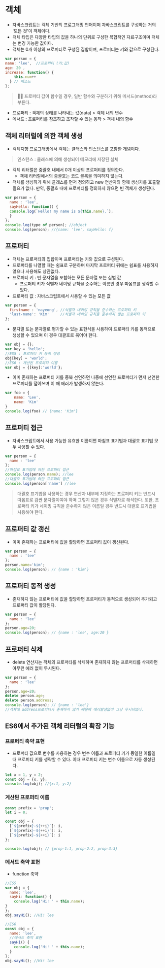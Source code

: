# 객체
- 자바스크립트는 객체 기반의 프로그래밍 언어이며 자바스크립트를 구성하는 거의 '모든 것'이 객체이다.
- 객체 타입은 다양한 타입의 값을 하나의 단위로 구성한 복합적인 자료구조이며 객체는 변경 가능한 값이다.
- 객체는 0개 이상의 프로퍼티로 구성된 집합이며, 프로퍼티는 키와 값으로 구성된다.
```js
var person = {
name: 'lee',  //프로퍼티 (키:값)
age: 20 ,     
increase: function() {
    this.num++
  } // 메소드
};
```
> ☝🏻 프로퍼티 값이 함수일 경우, 일반 함수와 구분하기 위해 메서드(method)라 부른다.
- 프로퍼티 : 객체의 상태를 나타내는 값(data) > 객체 내의 변수
- 메서드 : 프로퍼티를 참조하고 조작할 수 있는 동작 > 객체 내의 함수

## 객체 리터럴에 의한 객체 생성
- 객체지향 프로그래밍에서 객체는 클래스와 인스턴스를 포함한 개념이다.
> 인스턴스 : 클래스에 의해 생성되어 메모리에 저장된 실체

- 객체 리터럴은 중괄호 내에서 0개 이상의 프로퍼티를 정의한다.
  - 객체 리터럴에서의 중괄호는 코드 블록을 의미하지 않는다.
- 객체를 생성하기 위해 클래스를 먼저 정의하고 new 연산자와 함께 생성자를 호출할 필요가 없다.
만약, 중괄호 내에 프로퍼티를 정의하지 않으면 빈 객체가 생성된다.
```js
var person = {
  name : 'lee',
  sayHello: function() {
  console.log(`Hello! my name is ${this.name}.`);
  }
};
console.log(type of person); //object
console.log(person); //{name: 'lee', sayHello: f}
```

## 프로퍼티
- 객체는 프로퍼티의 집합이며 프로퍼티는 키와 값으로 구성된다.
- 프로퍼티를 나열할 때는 쉼표로 구분하며 마지막 프로퍼티 뒤에는 쉼표를 사용하지 않으나 사용해도 상관없다.
- 프로퍼티 키 : 빈 문자열을 포함하는 모든 문자열 또는 심벌 값
  - 프로퍼티 키가 식별자 네이밍 규칙을 준수하는 이름인 경우 따옴표를 생략할 수 있다.
- 프로퍼티 값 : 자바스크립트에서 사용할 수 있는 모든 값
```js
var person = {
  firstname : 'nayeong', //식별자 네이밍 규칙을 준수하는 프로퍼티 키
  'last-name': 'Kim'     //식별자 네이밍 규칙을 준수하지 않는 프로퍼티 키
};
```

- 문자열 또는 문자열로 평가할 수 있는 표현식을 사용하여 프로퍼티 키를 동적으로 생성할 수 있으며 이 경우 대괄호로 묶어야 한다.
```js
var obj = {};
var key = 'hello';
//ES5 : 프로퍼티 키 동적 생성
obj[key] = 'world';
//ES6 : 계산된 프로퍼티 이름
var obj = {[key]:'world'};
```
- 이미 존재하는 프로퍼티 키를 중복 선언하면 나중에 선언한 프로퍼티가 먼저 선언한 프로퍼티를 덮어쓰며 이 때 에러가 발생하지 않는다.
```js
var foo = {
    name: 'Lee',
    name: 'Kim'
}
console.log(foo) // {name: 'Kim'}
```
## 프로퍼티 접근
- 자바스크립트에서 사용 가능한 유효한 이름이면 마침표 표기법과 대괄호 표기법 모두 사용할 수 있다.
```js
var person = {
  name : 'lee'
};
//마침표 표기법에 의한 프로퍼티 접근
console.log(person.name); //lee
//대괄호 표기법에 의한 프로퍼티 접근
console.log(person['name'] //lee
```
> 대괄호 표기법을 사용하는 경우 연산자 내부에 지정하는 프로퍼티 키는 반드시 따옴표로 감싼 문자열이여야 하며 그렇지 않은 경우 식별자로 해석한다.
또한, 프로퍼티 키가 네이밍 규칙을 준수하지 않은 이름일 경우 반드시 대괄호 표기법을 사용해야 한다.

## 프로퍼티 값 갱신
- 이미 존재하는 프로퍼티에 값을 할당하면 프로퍼티 값이 갱신된다.
```js
var person = {
  name : 'lee'
};
person.name='kim';
console.log(person); // {name : 'kim'}
```
## 프로퍼티 동적 생성
- 존재하지 않는 프로퍼티에 값을 할당하면 프로퍼티가 동적으로 생성되어 추가되고 프로퍼티 값이 할당된다.
```js
var person = {
  name : 'lee'
};
person.age=20;
console.log(person); // {name : 'lee', age:20 }
```
## 프로퍼티 삭제
- delete 연산자는 객체의 프로퍼티를 삭제하며 존재하지 않는 프로퍼티를 삭제하면 아무런 에러 없이 무시된다.
```js
var person = {
  name : 'lee'
};
person.age=20;
delete person.age;
delete person.address;
console.log(person); // {name : 'lee'}
//객체에 address프로퍼티가 존재하지 않기 때문에 에러발생없이 그냥 무시되었다.
```

## ES6에서 추가된 객체 리터럴의 확장 기능
### 프로퍼티 축약 표현
- 프로퍼티 값으로 변수를 사용하는 경우 변수 이름과 프로퍼티 키가 동일한 이름일 때 프로퍼티 키를 생략할 수 있다.
이때 프로퍼티 키는 변수 이름으로 자동 생성된다.
```js
let x = 1, y = 2;
const obj = {x, y};
console.log(obj); //{x:1, y:2}
```
### 계산된 프로퍼티 이름
```js
const prefix = 'prop';
let i = 0;

const obj = {
  [`${prefix}-${++i}`]: i,
  [`${prefix}-${++i}`]: i,
  [`${prefix}-${++i}`]: i
};

console.log(obj); // {prop-1:1, prop-2:2, prop-3:3}
```
### 메서드 축약 표현
- function 축약
```js
//ES5
var obj = {
  name: 'lee',
  sayHi: function() {
    console.log('Hi! ' + this.name);
}
};
obj.sayHi(); //Hi! lee

//ES6
const obj = {
  name: 'lee',
  //메서드 축약 표현
  sayHi() {
    console.log('Hi! ' + this.name);
  }
};
obj.sayHi(); //Hi! lee
```
